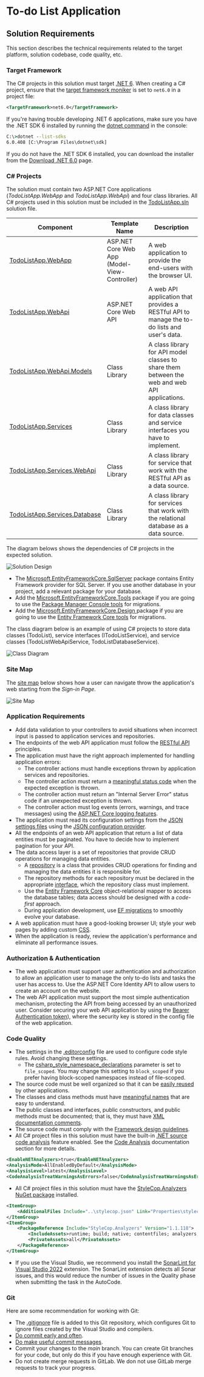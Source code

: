 # To-do List Application

## Solution Requirements

This section describes the technical requirements related to the target platform, solution codebase, code quality, etc.


### Target Framework

The C# projects in this solution must target [.NET 6](https://dotnet.microsoft.com/en-us/download/dotnet/6.0). When creating a C# project, ensure that the [target framework moniker](https://learn.microsoft.com/en-us/dotnet/standard/frameworks) is set to `net6.0` in a project file:

```xml
<TargetFramework>net6.0</TargetFramework>
```

If you're having trouble developing .NET 6 applications, make sure you have the .NET SDK 6 installed by running the [dotnet command](https://learn.microsoft.com/en-us/dotnet/core/tools/dotnet) in the console:

```cmd
C:\>dotnet --list-sdks
6.0.408 [C:\Program Files\dotnet\sdk]
```

If you do not have the .NET SDK 6 installed, you can download the installer from the [Download .NET 6.0](https://dotnet.microsoft.com/en-us/download/dotnet/6.0) page.


### C# Projects

The solution must contain two ASP.NET Core applications (*TodoListApp.WebApp* and *TodoListApp.WebApi*) and four class libraries. All C# projects used in this solution must be included in the [TodoListApp.sln](TodoListApp.sln) solution file.

| Component                                                                                            | Template Name                                | Description                                                                                        |
|------------------------------------------------------------------------------------------------------|----------------------------------------------|----------------------------------------------------------------------------------------------------|
| [TodoListApp.WebApp](TodoListApp.WebApp/TodoListApp.WebApp.csproj)                                   | ASP.NET Core Web App (Model-View-Controller) | A web application to provide the end-users with the browser UI.                                    |
| [TodoListApp.WebApi](TodoListApp.WebApi/TodoListApp.WebApi.csproj)                                   | ASP.NET Core Web API                         | A web API application that provides a RESTful API to manage the to-do lists and user's data.       |
| [TodoListApp.WebApi.Models](TodoListApp.WebApi.Models/TodoListApp.WebApi.Models.csproj)              | Class Library                                | A class library for API model classes to share them between the web and web API applications.      |
| [TodoListApp.Services](TodoListApp.Services/TodoListApp.Services.csproj)                             | Class Library                                | A class library for data classes and service interfaces you have to implement.                     |
| [TodoListApp.Services.WebApi](TodoListApp.Services.WebApi/TodoListApp.Services.WebApi.csproj)        | Class Library                                | A class library for service that work with the RESTful API as a data source.                       |
| [TodoListApp.Services.Database](TodoListApp.Services.Database/TodoListApp.Services.Database.csproj)  | Class Library                                | A class library for services that work with the relational database as a data source.              |

The diagram belows shows the dependencies of C# projects in the expected solution.

![Solution Design](images/solution-design.png)

* The [Microsoft.EntityFrameworkCore.SqlServer](https://www.nuget.org/packages/Microsoft.EntityFrameworkCore.SqlServer/) package contains Entity Framework provider for SQL Server. If you use another database in your project, add a relevant package for your database.
* Add the [Microsoft.EntityFrameworkCore.Tools](https://www.nuget.org/packages/Microsoft.EntityFrameworkCore.Tools) package if you are going to use the [Package Manager Console tools](https://learn.microsoft.com/en-us/ef/core/get-started/overview/install#get-the-package-manager-console-tools) for migrations.
* Add the [Microsoft.EntityFrameworkCore.Design ](https://www.nuget.org/packages/Microsoft.EntityFrameworkCore.Design/) package if you are going to use the [Entity Framework Core tools](https://learn.microsoft.com/en-us/ef/core/get-started/overview/install#get-the-entity-framework-core-tools) for migrations.

The class diagram below is an example of using C# projects to store data classes (TodoList), service interfaces (ITodoListService), and service classes (TodoListWebApiService, TodoListDatabaseService).

![Class Diagram](images/class-diagram-services.png)


### Site Map

The [site map](https://en.wikipedia.org/wiki/Site_map) below shows how a user can navigate throw the application's web starting from the *Sign-in Page*.

![Site Map](images/sitemap.png)


### Application Requirements

* Add data validation to your controllers to avoid situations when incorrect input is passed to application services and repositories.
* The endpoints of the web API application must follow the [RESTful API](https://aws.amazon.com/what-is/restful-api/) principles.
* The application must have the right approach implemented for handling application errors:
    * The controller actions must handle exceptions thrown by application services and repositories.
    * The controller action must return a [meaningful status code](https://en.wikipedia.org/wiki/List_of_HTTP_status_codes) when the expected exception is thrown.
    * The controller action must return an "Internal Server Error" status code if an unexpected exception is thrown.
    * The controller action must log events (errors, warnings, and trace messages) using the [ASP.NET Core logging features](https://learn.microsoft.com/en-us/aspnet/core/fundamentals/logging).
* The application must read its configuration settings from the [JSON settings files](https://learn.microsoft.com/en-us/aspnet/core/fundamentals/configuration) using the [JSON configuration provider](https://learn.microsoft.com/en-us/aspnet/core/fundamentals/configuration#json-configuration-provider).
* All the endpoints of an web API application that return a list of data entities must be paginated. You have to decide how to implement pagination for your API.
* The data access layer is a set of repositories that provide CRUD operations for managing data entities.
    * A [repository](https://www.martinfowler.com/eaaCatalog/repository.html) is a class that provides CRUD operations for finding and managing the data entities it is responsible for.
    * The repository methods for each repository must be declared in the appropriate [interface](https://learn.microsoft.com/en-us/dotnet/csharp/language-reference/keywords/interface), which the repository class must implement.
    * Use the [Entity Framework Core](https://learn.microsoft.com/en-us/ef) object-relational mapper to access the database tables; data access should be designed with a *code-first* approach.
    * During application development, use [EF migrations](https://learn.microsoft.com/en-us/ef/core/managing-schemas/migrations) to smoothly evolve your database.
* A web application must have a good-looking browser UI; style your web pages by adding custom [CSS](https://developer.mozilla.org/en-US/docs/Web/CSS).
* When the application is ready, review the application's performance and eliminate all performance issues.


### Authorization & Authentication

* The web application must support user authentication and authorization to allow an application user to manage the only to-do lists and tasks the user has access to. Use the ASP.NET Core Identity API to allow users to create an account on the website.
* The web API application must support the most simple authentication mechanism, protecting the API from being accessed by an unauthorized user. Consider securing your web API application by using the [Bearer Authentication token](https://auth0.com/blog/call-protected-api-in-aspnet-core/)), where the security key is stored in the config file of the web application.


### Code Quality

* The settings in the [.editorconfig](.editorconfig) file are used to configure code style rules. Avoid changing these settings.
    * The [csharp_style_namespace_declarations](https://learn.microsoft.com/en-us/dotnet/fundamentals/code-analysis/style-rules/ide0160-ide0161) parameter is set to `file_scoped`. You may change this setting to `block_scoped` if you prefer having block-scoped namespaces instead of file-scoped.
* The source code must be well organized so that it can be [easily reused](https://en.wikipedia.org/wiki/Code_reuse) by other applications.
* The classes and class methods must have [meaningful names](https://pspdfkit.com/blog/2018/naming-classes-why-it-matters-how-to-do-it-well) that are easy to understand.
* The public classes and interfaces, public constructors, and public methods must be documented; that is, they must have [XML documentation comments](https://learn.microsoft.com/en-us/dotnet/csharp/language-reference/xmldoc/).
* The source code must comply with the [Framework design guidelines](https://learn.microsoft.com/en-us/dotnet/standard/design-guidelines).
* All C# project files in this solution must have the built-in [.NET source code analysis](https://learn.microsoft.com/en-us/dotnet/fundamentals/code-analysis/overview) feature enabled. See the [Code Analysis](https://learn.microsoft.com/en-us/dotnet/fundamentals/code-analysis/overview) documentation section for more details.

```xml
<EnableNETAnalyzers>true</EnableNETAnalyzers>
<AnalysisMode>AllEnabledByDefault</AnalysisMode>
<AnalysisLevel>latest</AnalysisLevel>
<CodeAnalysisTreatWarningsAsErrors>false</CodeAnalysisTreatWarningsAsErrors>
```

* All C# project files in this solution must have the [StyleCop.Analyzers NuGet package](https://www.nuget.org/packages/StyleCop.Analyzers) installed.

```xml
<ItemGroup>
    <AdditionalFiles Include="..\stylecop.json" Link="Properties\stylecop.json" />
</ItemGroup>
<ItemGroup>
    <PackageReference Include="StyleCop.Analyzers" Version="1.1.118">
        <IncludeAssets>runtime; build; native; contentfiles; analyzers; buildtransitive</IncludeAssets>
        <PrivateAssets>all</PrivateAssets>
    </PackageReference>
</ItemGroup>
```

* If you use the Visual Studio, we recommend you install the [SonarLint for Visual Studio 2022](https://marketplace.visualstudio.com/items?itemName=SonarSource.SonarLintforVisualStudio2022) extension. The SonarLint extension detects all Sonar issues, and this would reduce the number of issues in the Quality phase when submitting the task in the AutoCode.


### Git

Here are some recommendation for working with Git:

* The [.gitignore](.gitignore) file is added to this Git repository, which configures Git to ignore files created by the Visual Studio and compilers.
* [Do commit early and often](https://sethrobertson.github.io/GitBestPractices/).
* [Do make useful commit messages](https://sethrobertson.github.io/GitBestPractices/).
* Commit your changes to the *main* branch. You can create Git branches for your code, but only do this if you have enough experience with Git.
* Do not create merge requests in GitLab. We don not use GitLab merge requests to track your progress.
